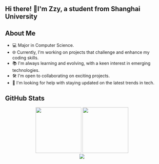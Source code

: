 ## Hi there! 🌈I'm Zzy, a student from Shanghai University

## About Me
- 💻 Major in Computer Science.
- 🌐 Currently, I'm working on projects that challenge and enhance my coding skills.
- 📚 I'm always learning and evolving, with a keen interest in emerging technologies.
- 🛠️ I'm open to collaborating on exciting projects.
- 🚀 I'm looking for help with staying updated on the latest trends in tech.

## GitHub Stats

<div align="center">
  <img height="150px" src="https://github-readme-stats.vercel.app/api?username=AppreciationZzz&count_private=true&show_icons=true&theme=tokyonight" />
  <img height="150px" src="https://github-readme-stats.vercel.app/api/top-langs/?username=AppreciationZzz&layout=compact&theme=tokyonight" />
</div>

<!-- 如果你想展示活动图，取消下一行的注释 -->
<div align="center">
  <img src="https://activity-graph.herokuapp.com/graph?username=AppreciationZzz&theme=tokyo-night" />
</div>

<!--
**AppreciationZzz/AppreciationZzz** is a ✨ _special_ ✨ repository because its `README.md` (this file) appears on your GitHub profile.

Here are some ideas to get you started:

- 🔭 I’m currently working on ...
- 🌱 I’m currently learning ...
- 👯 I’m looking to collaborate on ...
- 🤔 I’m looking for help with ...
- 💬 Ask me about ...
- 📫 How to reach me: ...
- 😄 Pronouns: ...
- ⚡ Fun fact: ...
-->
